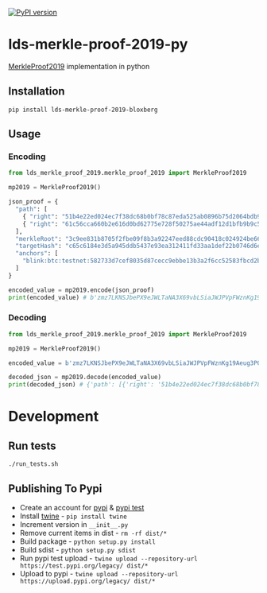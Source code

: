 [![PyPI version](https://badge.fury.io/py/lds-merkle-proof-2019.svg)](https://badge.fury.io/py/lds-merkle-proof-2019)

# lds-merkle-proof-2019-py
[MerkleProof2019](https://w3c-dvcg.github.io/lds-merkle-proof-2019/) implementation in python

## Installation

```
pip install lds-merkle-proof-2019-bloxberg
```

## Usage

### Encoding
```python
from lds_merkle_proof_2019.merkle_proof_2019 import MerkleProof2019

mp2019 = MerkleProof2019()

json_proof = {
  "path": [
    { "right": "51b4e22ed024ec7f38dc68b0bf78c87eda525ab0896b75d2064bdb9fc60b2698" },
    { "right": "61c56cca660b2e616d0bd62775e728f50275ae44adf12d1bfb9b9c507a14766b" }
  ],
  "merkleRoot": "3c9ee831b8705f2fbe09f8b3a92247eed88cdc90418c024924be668fdc92e781",
  "targetHash": "c65c6184e3d5a945ddb5437e93ea312411fd33aa1def22b0746d6ecd4aa30f20",
  "anchors": [
    "blink:btc:testnet:582733d7cef8035d87cecc9ebbe13b3a2f6cc52583fbcd2b9709f20a6b8b56b3"
  ]
}

encoded_value = mp2019.encode(json_proof)
print(encoded_value) # b'zmz7LKNSJbePX9eJWLTaNA3X69vbLSiaJWJPVpFWznKg19Aeug3PQHFrkySKFvvGJhECwPMn947tzUFYnVMxbS428oLi5tw2HLKP9szAArV3TbfDSKXddpfV6fPBde6XN8FDbri2wGtYrgyzDXEaGu6QzzUd1GDMTcZ7c9FVFTb8k5v6crug5aLt2Sevap1gE9DS7ZUpfRMv8TQHiktNnQBGgc74g8soERFuziTDWoPGTu3Xb6bAs431DJpGGKHDenmFjkQFUJnwQ9nFKKowYnf9h8Gp8gcQmE78aoWhtEG4qV6Jaik8HhPTQX3dD7MQrXzY8GAHh8tKWQfscyGWb6w4FMpok13jBpZWpaPTVR5fMXsa1garazbMRL7xssnwEJ2gzrCDrGkFXb3JyDGoXMffAYKHUetADrCd3sZKW9k5jC5d6bMA5zSwbyeZE9BjaD27mTrJXSzguAZ1pKsghFztG5u5h6jLgBGMp2aPFopvESSnCA'
```

### Decoding
```python
from lds_merkle_proof_2019.merkle_proof_2019 import MerkleProof2019

mp2019 = MerkleProof2019()

encoded_value = b'zmz7LKNSJbePX9eJWLTaNA3X69vbLSiaJWJPVpFWznKg19Aeug3PQHFrkySKFvvGJhECwPMn947tzUFYnVMxbS428oLi5tw2HLKP9szAArV3TbfDSKXddpfV6fPBde6XN8FDbri2wGtYrgyzDXEaGu6QzzUd1GDMTcZ7c9FVFTb8k5v6crug5aLt2Sevap1gE9DS7ZUpfRMv8TQHiktNnQBGgc74g8soERFuziTDWoPGTu3Xb6bAs431DJpGGKHDenmFjkQFUJnwQ9nFKKowYnf9h8Gp8gcQmE78aoWhtEG4qV6Jaik8HhPTQX3dD7MQrXzY8GAHh8tKWQfscyGWb6w4FMpok13jBpZWpaPTVR5fMXsa1garazbMRL7xssnwEJ2gzrCDrGkFXb3JyDGoXMffAYKHUetADrCd3sZKW9k5jC5d6bMA5zSwbyeZE9BjaD27mTrJXSzguAZ1pKsghFztG5u5h6jLgBGMp2aPFopvESSnCA'

decoded_json = mp2019.decode(encoded_value)
print(decoded_json) # {'path': [{'right': '51b4e22ed024ec7f38dc68b0bf78c87eda525ab0896b75d2064bdb9fc60b2698'}, {'right': '61c56cca660b2e616d0bd62775e728f50275ae44adf12d1bfb9b9c507a14766b'}], 'merkleRoot': '3c9ee831b8705f2fbe09f8b3a92247eed88cdc90418c024924be668fdc92e781', 'targetHash': 'c65c6184e3d5a945ddb5437e93ea312411fd33aa1def22b0746d6ecd4aa30f20', 'anchors': ['blink:btc:testnet:582733d7cef8035d87cecc9ebbe13b3a2f6cc52583fbcd2b9709f20a6b8b56b3']}

```


# Development

## Run tests

```
./run_tests.sh
```

## Publishing To Pypi
- Create an account for [pypi](https://pypi.org) & [pypi test](https://test.pypi.org)
- Install [twine](github.com/pypa/twine) - `pip install twine`
- Increment version in `__init__.py`
- Remove current items in dist - `rm -rf dist/*`
- Build package - `python setup.py install`
- Build sdist - `python setup.py sdist`
- Run pypi test upload - `twine upload --repository-url https://test.pypi.org/legacy/ dist/*`
- Upload to pypi - `twine upload --repository-url https://upload.pypi.org/legacy/ dist/*`
